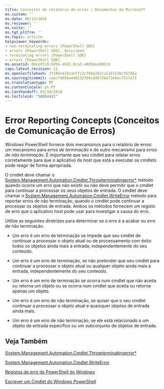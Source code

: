 ```yaml
---
title: Conceitos de relatório de erros | Documentos da Microsoft
ms.custom: ''
ms.date: 09/13/2016
ms.reviewer: ''
ms.suite: ''
ms.tgt_pltfrm: ''
ms.topic: article
helpviewer_keywords:
- non-terminating errors [PowerShell SDK]
- errors [PowerShell SDK], described
- terminating errors [PowerShell SDK]
- errors [PowerShell SDK]
ms.assetid: 0dce97c0-bd9a-4691-8ca3-e8d5dea902c5
caps.latest.revision: 11
ms.openlocfilehash: 2f185e415e3effc2cf09a282ca1167e3bcfb7d6a
ms.sourcegitcommit: caac7d098a448232304c9d6728e7340ec7517a71
ms.translationtype: MT
ms.contentlocale: pt-PT
ms.lasthandoff: 03/16/2019
ms.locfileid: "58054412"
---
```

# <a name="error-reporting-concepts"></a>Error Reporting Concepts (Conceitos de Comunicação de Erros)

Windows PowerShell fornece dois mecanismos para o relatório de erros: um mecanismo para *erros de terminação* e de outro mecanismo para *erros de não terminação*. É importante que seu cmdlet para relatar erros corretamente para que o aplicativo de host que está a executar os cmdlets pode reagir de forma apropriada.

O cmdlet deve chamar o [System.Management.Automation.Cmdlet.Throwterminatingerror*](/dotnet/api/System.Management.Automation.Cmdlet.ThrowTerminatingError) método quando ocorre um erro que não existir ou não deve permitir que o cmdlet para continuar a processar os seus objetos de entrada. O cmdlet deve chamar o [System.Management.Automation.Cmdlet.WriteError](/dotnet/api/System.Management.Automation.Cmdlet.WriteError) método para reportar erros de não terminação, quando o cmdlet pode continuar a processar os objetos de entrada. Ambos os métodos fornecem um registo de erro que o aplicativo host pode usar para investigar a causa do erro.

Utilize as seguintes diretrizes para determinar se o erro é a acabar ou erro de não terminação.

- Um erro é um erro de terminação se impede que seu cmdlet de continuar a processar o objeto atual ou de processamento com êxito todos os objetos ainda mais a entrada, independentemente do seu conteúdo.

- Um erro é um erro de terminação, se não pretender que seu cmdlet para continuar a processar o objeto atual ou qualquer objeto ainda mais a entrada, independentemente do seu conteúdo.

- Um erro é um erro de terminação se ocorra num cmdlet que não aceita ou retorna um objeto ou se ocorra num cmdlet que aceita ou retorna apenas um objeto.

- Um erro é um erro de não terminação, se quiser que o seu cmdlet continuar a processar o objeto atual e quaisquer objetos de entrada ainda mais.

- Um erro é um erro de não terminação, se ele está relacionado a um objeto de entrada específico ou um subconjunto de objetos de entrada.

## <a name="see-also"></a>Veja Também

[System.Management.Automation.Cmdlet.Throwterminatingerror*](/dotnet/api/System.Management.Automation.Cmdlet.ThrowTerminatingError)

[System.Management.Automation.Cmdlet.WriteError](/dotnet/api/System.Management.Automation.Cmdlet.WriteError)

[Registos de erro do PowerShell do Windows](./windows-powershell-error-records.md)

[Escrever um Cmdlet do Windows PowerShell](./writing-a-windows-powershell-cmdlet.md)
